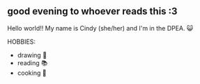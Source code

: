 ## good evening to whoever reads this :3
Hello world!! My name is Cindy (she/her) and I'm in the DPEA. 😺

HOBBIES:
- drawing 🎨
- reading 📚
- cooking 🥐
